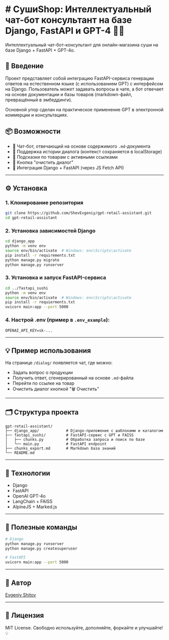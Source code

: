 # # СушиShop: Интеллектуальный чат-бот консультант на базе Django, FastAPI и GPT-4 🍣🤖

Интеллектуальный чат-бот-консультант для онлайн-магазина суши на базе Django + FastAPI + GPT-4o.

## 📌 Введение
Проект представляет собой интеграцию FastAPI-сервиса генерации ответов на естественном языке (с использованием GPT) с интерфейсом на Django. Пользователь может задавать вопросы в чате, а бот отвечает на основе документации и базы товаров (markdown-файл, превращённый в эмбеддинги).

Основной упор сделан на практическое применение GPT в электронной коммерции и консультациях.

## 📦 Возможности
- 💬 Чат-бот, отвечающий на основе содержимого `.md`-документа
- 🧠 Поддержка истории диалога (контекст сохраняется в localStorage)
- 🛒 Подсказки по товарам с активными ссылками
- 🔄 Кнопка "очистить диалог"
- 📂 Интеграция Django + FastAPI (через JS Fetch API)

---

## ⚙️ Установка

### 1. Клонирование репозитория
```bash
git clone https://github.com/ShevEvgeniy/gpt-retail-assistant.git
cd gpt-retail-assistant
```

### 2. Установка зависимостей Django
```bash
cd django_app
python -m venv env
source env/bin/activate  # Windows: env\Scripts\activate
pip install -r requirements.txt
python manage.py migrate
python manage.py runserver
```

### 3. Установка и запуск FastAPI-сервиса
```bash
cd ../fastapi_sushi
python -m venv env
source env/bin/activate  # Windows: env\Scripts\activate
pip install -r requierments.txt
uvicorn main:app --port 5000
```

### 4. Настрой .env (пример в `.env_example`):
```
OPENAI_API_KEY=sk-...
```

---

## 💡 Пример использования
На странице `/dialog/` появляется чат, где можно:
- Задать вопрос о продукции
- Получить ответ, сгенерированный на основе `.md`-файла
- Перейти по ссылке на товар
- Очистить диалог кнопкой "🗑 Очистить"

---

## 🗂 Структура проекта
```
gpt-retail-assistant/
├── django_app/            # Django-приложение с шаблонами и каталогом
├── fastapi_sushi/         # FastAPI-сервис с GPT и FAISS
│   ├── chunks.py          # Обработка запроса и поиск по базе
│   └── main.py            # FastAPI endpoint
├── chunks_export.md       # Markdown база знаний
└── README.md
```

---

## 🚀 Технологии
- Django
- FastAPI
- OpenAI GPT-4o
- LangChain + FAISS
- AlpineJS + Marked.js

---

## 📎 Полезные команды
```bash
# Django
python manage.py runserver
python manage.py createsuperuser

# FastAPI
uvicorn main:app --port 5000
```

---

## 📢 Автор
[Evgeniy Shitov](https://github.com/ShevEvgeniy)

---

## 📃 Лицензия
MIT License. Свободно используйте, дополняйте, форкайте и улучшайте! 💡
